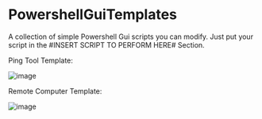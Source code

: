 # PowershellGuiTemplates

A collection of simple Powershell Gui scripts you can modify.  Just put your script in the #INSERT SCRIPT TO PERFORM HERE# Section.

Ping Tool Template:

![image](https://user-images.githubusercontent.com/115837132/234059596-288bff57-6242-4690-abb2-9c32ac4b17e9.png)


Remote Computer Template:

![image](https://user-images.githubusercontent.com/115837132/234097467-59744fb3-ab67-493c-876f-ecb5a3d9babc.png)

